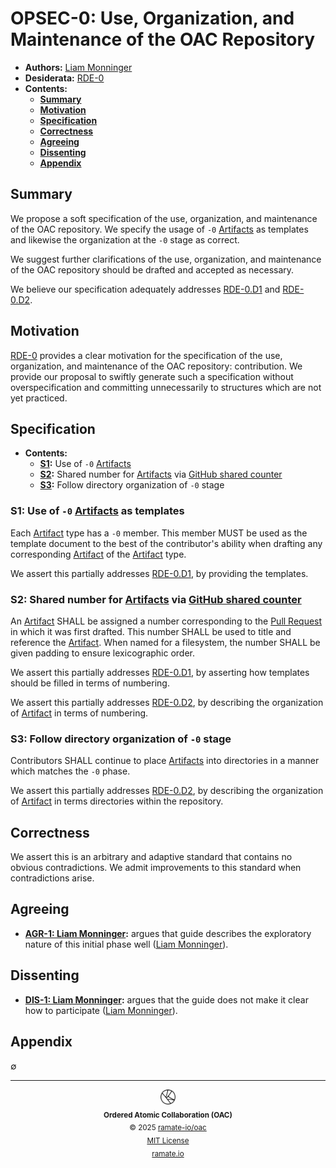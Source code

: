 # OPSEC-0: Use, Organization, and Maintenance of the OAC Repository
- **Authors:** [Liam Monninger](mailto:liam@ramate.io)
- **Desiderata:** [RDE-0](../../../rde/oera-000-000-000-dulan/rde-000-000-000/README.md)
- **Contents:**
  - **[Summary](#summary)**
  - **[Motivation](#motivation)**
  - **[Specification](#specification)**
  - **[Correctness](#correctness)**
  - **[Agreeing](#agreeing)**
  - **[Dissenting](#dissenting)**
  - **[Appendix](#appendix)**

## Summary
We propose a soft specification of the use, organization, and maintenance of the OAC repository. We specify the usage of `-0` [Artifacts](../../../rglo/oera-000-000-000-dulan/rglo-000-000-000-artifact/README.md) as templates and likewise the organization at the `-0` stage as correct.

We suggest further clarifications of the use, organization, and maintenance of the OAC repository should be drafted and accepted as necessary.

We believe our specification adequately addresses [RDE-0.D1](../../../rde/oera-000-000-000-dulan/rde-000-000-000/README.md#d1-provide-templates-for-artifacts-and-describe-their-usage) and [RDE-0.D2](../../../rde/oera-000-000-000-dulan/rde-000-000-000/README.md#d1-provide-templates-for-artifacts-and-describe-their-usage).

## Motivation
[RDE-0](../../../rde/oera-000-000-000-dulan/rde-000-000-000/README.md) provides a clear motivation for the specification of the use, organization, and maintenance of the OAC repository: contribution. We provide our proposal to swiftly generate such a specification without overspecification and committing unnecessarily to structures which are not yet practiced.

## Specification
- **Contents:**
  - **[S1](#s1-use-of--0-artifacts-as-templates):** Use of `-0` [Artifacts](../../../rglo/oera-000-000-000-dulan/)
  - **[S2](#s2-shared-number-for-artifacts-via-github-shared-counter):** Shared number for [Artifacts](../../../rglo/oera-000-000-000-dulan/rglo-000-000-000-artifact/README.md) via [GitHub shared counter](https://github.com/orgs/community/discussions/69759)
  - **[S3](#s3-follow-directory-organization-of--0-stage):** Follow directory organization of `-0` stage

### S1: Use of `-0` [Artifacts](../../../rglo/oera-000-000-000-dulan/rglo-000-000-000-artifact/README.md) as templates

Each [Artifact](../../../rglo/oera-000-000-000-dulan/rglo-000-000-000-artifact/README.md) type has a `-0` member. This member MUST be used as the template document to the best of the contributor's ability when drafting any corresponding [Artifact](../../../rglo/oera-000-000-000-dulan/rglo-000-000-000-artifact/README.md) of the [Artifact](../../../rglo/oera-000-000-000-dulan/rglo-000-000-000-artifact/README.md) type.

We assert this partially addresses [RDE-0.D1](../../../rde/oera-000-000-000-dulan/rde-000-000-000/README.md#d1-provide-templates-for-artifacts-and-describe-their-usage), by providing the templates.

### S2: Shared number for [Artifacts](../../../rglo/oera-000-000-000-dulan/rglo-000-000-000-artifact/README.md) via [GitHub shared counter](https://github.com/orgs/community/discussions/69759)

An [Artifact](../../../rglo/oera-000-000-000-dulan/rglo-000-000-000-artifact/README.md) SHALL be assigned a number corresponding to the [Pull Request](https://docs.github.com/en/pull-requests/collaborating-with-pull-requests/proposing-changes-to-your-work-with-pull-requests/about-pull-requests) in which it was first drafted. This number SHALL be used to title and reference the [Artifact](../../../rglo/oera-000-000-000-dulan/rglo-000-000-000-artifact/README.md). When named for a filesystem, the number SHALL be given padding to ensure lexicographic order.

We assert this partially addresses [RDE-0.D1](../../../rde/oera-000-000-000-dulan/rde-000-000-000/README.md#d1-provide-templates-for-artifacts-and-describe-their-usage), by asserting how templates should be filled in terms of numbering.

We assert this partially addresses [RDE-0.D2](../../../rde/oera-000-000-000-dulan/rde-000-000-000/README.md#d1-provide-templates-for-artifacts-and-describe-their-usage), by describing the organization of [Artifact](../../../rglo/oera-000-000-000-dulan/rglo-000-000-000-artifact/README.md) in terms of numbering.

### S3: Follow directory organization of `-0` stage

Contributors SHALL continue to place [Artifacts](../../../rglo/oera-000-000-000-dulan/rglo-000-000-000-artifact/README.md) into directories in a manner which matches the `-0` phase.

We assert this partially addresses [RDE-0.D2](../../../rde/oera-000-000-000-dulan/rde-000-000-000/README.md#d1-provide-templates-for-artifacts-and-describe-their-usage), by describing the organization of [Artifact](../../../rglo/oera-000-000-000-dulan/rglo-000-000-000-artifact/README.md) in terms directories within the repository.

## Correctness
We assert this is an arbitrary and adaptive standard that contains no obvious contradictions. We admit improvements to this standard when contradictions arise.

## Agreeing
- **[AGR-1: Liam Monninger](./agreeing/agr-001-liam-monninger/README.md):** argues that guide describes the exploratory nature of this initial phase well ([Liam Monninger](mailto:liam@ramate.io)).

## Dissenting
- **[DIS-1: Liam Monninger](./dissenting/dis-001-liam-monninger/README.md):** argues that the guide does not make it clear how to participate ([Liam Monninger](mailto:liam@ramate.io)).

## Appendix
$\emptyset$

<!--OAC FOOTER: DO NOT REMOVE THIS LINE-->
---

<div align="center">
  <a href="https://github.com/ramate-io/oac">
    <picture>
      <source srcset="/assets/oac-inverted-transparent.png" media="(prefers-color-scheme: dark)">
      <img height="24" src="/assets/oac-transparent.png" alt="OAC"/>
    </picture>
  </a>
  <br/>
  <sub>
    <b>Ordered Atomic Collaboration (OAC)</b>
    <br/>
    &copy; 2025 <a href="https://github.com/ramate-io/oac">ramate-io/oac</a>
    <br/>
    <a href="https://github.com/ramate-io/oac/blob/main/LICENSE">MIT License</a>
    <br/>
    <a href="https://www.ramate.io">ramate.io</a>
  </sub>
</div>
